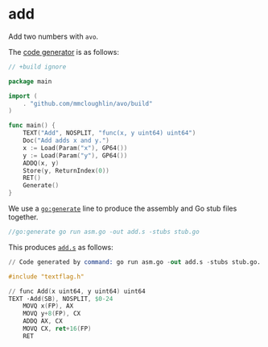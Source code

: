 # add

Add two numbers with `avo`.

The [code generator](asm.go) is as follows:

[embedmd]:# (asm.go)
```go
// +build ignore

package main

import (
	. "github.com/mmcloughlin/avo/build"
)

func main() {
	TEXT("Add", NOSPLIT, "func(x, y uint64) uint64")
	Doc("Add adds x and y.")
	x := Load(Param("x"), GP64())
	y := Load(Param("y"), GP64())
	ADDQ(x, y)
	Store(y, ReturnIndex(0))
	RET()
	Generate()
}
```

We use a [`go:generate`](https://blog.golang.org/generate) line to produce the assembly and Go stub files together.

[embedmd]:# (add_test.go go /.*go:generate.*/)
```go
//go:generate go run asm.go -out add.s -stubs stub.go
```

This produces [`add.s`](add.s) as follows:

[embedmd]:# (add.s)
```s
// Code generated by command: go run asm.go -out add.s -stubs stub.go. DO NOT EDIT.

#include "textflag.h"

// func Add(x uint64, y uint64) uint64
TEXT ·Add(SB), NOSPLIT, $0-24
	MOVQ x(FP), AX
	MOVQ y+8(FP), CX
	ADDQ AX, CX
	MOVQ CX, ret+16(FP)
	RET
```
